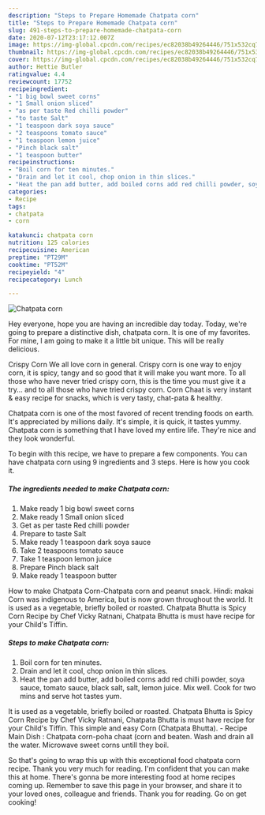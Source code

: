 ```yaml
---
description: "Steps to Prepare Homemade Chatpata corn"
title: "Steps to Prepare Homemade Chatpata corn"
slug: 491-steps-to-prepare-homemade-chatpata-corn
date: 2020-07-12T23:17:12.007Z
image: https://img-global.cpcdn.com/recipes/ec82038b49264446/751x532cq70/chatpata-corn-recipe-main-photo.jpg
thumbnail: https://img-global.cpcdn.com/recipes/ec82038b49264446/751x532cq70/chatpata-corn-recipe-main-photo.jpg
cover: https://img-global.cpcdn.com/recipes/ec82038b49264446/751x532cq70/chatpata-corn-recipe-main-photo.jpg
author: Hettie Butler
ratingvalue: 4.4
reviewcount: 17752
recipeingredient:
- "1 big bowl sweet corns"
- "1 Small onion sliced"
- "as per taste Red chilli powder"
- "to taste Salt"
- "1 teaspoon dark soya sauce"
- "2 teaspoons tomato sauce"
- "1 teaspoon lemon juice"
- "Pinch black salt"
- "1 teaspoon butter"
recipeinstructions:
- "Boil corn for ten minutes."
- "Drain and let it cool, chop onion in thin slices."
- "Heat the pan add butter, add boiled corns add red chilli powder, soya sauce, tomato sauce, black salt, salt, lemon juice. Mix well. Cook for two mins and serve hot tastes yum."
categories:
- Recipe
tags:
- chatpata
- corn

katakunci: chatpata corn 
nutrition: 125 calories
recipecuisine: American
preptime: "PT29M"
cooktime: "PT52M"
recipeyield: "4"
recipecategory: Lunch

---
```



![Chatpata corn](https://img-global.cpcdn.com/recipes/ec82038b49264446/751x532cq70/chatpata-corn-recipe-main-photo.jpg)

Hey everyone, hope you are having an incredible day today. Today, we're going to prepare a distinctive dish, chatpata corn. It is one of my favorites. For mine, I am going to make it a little bit unique. This will be really delicious.

Crispy Corn We all love corn in general. Crispy corn is one way to enjoy corn, it is spicy, tangy and so good that it will make you want more. To all those who have never tried crispy corn, this is the time you must give it a try… and to all those who have tried crispy corn. Corn Chaat is very instant &amp; easy recipe for snacks, which is very tasty, chat-pata &amp; healthy.

Chatpata corn is one of the most favored of recent trending foods on earth. It's appreciated by millions daily. It's simple, it is quick, it tastes yummy. Chatpata corn is something that I have loved my entire life. They're nice and they look wonderful.


To begin with this recipe, we have to prepare a few components. You can have chatpata corn using 9 ingredients and 3 steps. Here is how you cook it.

<!--inarticleads1-->

##### The ingredients needed to make Chatpata corn:

1. Make ready 1 big bowl sweet corns
1. Make ready 1 Small onion sliced
1. Get as per taste Red chilli powder
1. Prepare to taste Salt
1. Make ready 1 teaspoon dark soya sauce
1. Take 2 teaspoons tomato sauce
1. Take 1 teaspoon lemon juice
1. Prepare Pinch black salt
1. Make ready 1 teaspoon butter


How to make Chatpata Corn-Chatpata corn and peanut snack. Hindi: makai Corn was indigenous to America, but is now grown throughout the world. It is used as a vegetable, briefly boiled or roasted. Chatpata Bhutta is Spicy Corn Recipe by Chef Vicky Ratnani, Chatpata Bhutta is must have recipe for your Child&#39;s Tiffin. 

<!--inarticleads2-->

##### Steps to make Chatpata corn:

1. Boil corn for ten minutes.
1. Drain and let it cool, chop onion in thin slices.
1. Heat the pan add butter, add boiled corns add red chilli powder, soya sauce, tomato sauce, black salt, salt, lemon juice. Mix well. Cook for two mins and serve hot tastes yum.


It is used as a vegetable, briefly boiled or roasted. Chatpata Bhutta is Spicy Corn Recipe by Chef Vicky Ratnani, Chatpata Bhutta is must have recipe for your Child&#39;s Tiffin. This simple and easy Corn (Chatpata Bhutta). - Recipe Main Dish : Chatpata corn-poha chaat (corn and beaten. Wash and drain all the water. Microwave sweet corns untill they boil. 

So that's going to wrap this up with this exceptional food chatpata corn recipe. Thank you very much for reading. I'm confident that you can make this at home. There's gonna be more interesting food at home recipes coming up. Remember to save this page in your browser, and share it to your loved ones, colleague and friends. Thank you for reading. Go on get cooking!
